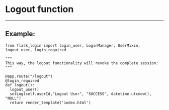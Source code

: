 # Logout function
-------

## Example:


    from flask_login import login_user, LoginManager, UserMixin, logout_user, login_required

    """
    This way, the logout functionality will revoke the complete session:
    """
  
    @app.route("/logout")
    @login_required
    def logout():
      logout_user()
      setLog(self.userId,"Logout User", "SUCCESS", datetime.utcnow(), "NULL")
      return render_template('index.html')